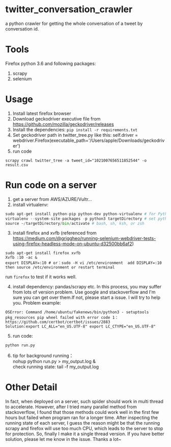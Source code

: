 # twitter_conversation_crawler
a python crawler for getting the whole conversation of a tweet by conversation id.



# Tools
Firefox python 3.6 and following packages:
1. scrapy 
2. selenium


# Usage
1. Install latest firefox browser
2. Download geckodriver executive file from https://github.com/mozilla/geckodriver/releases
3. Install the dependencies:
``pip install -r requirements.txt``
4. Set geckodriver path in twitter_tree.py like this: self.driver = webdriver.Firefox(executable_path='/Users/apple/Downloads/geckodriver')
5. run code

``scrapy crawl twitter_tree -a tweet_id="1021007656511852544" -o result.csv
``
# Run code on a server
1. get a server from AWS/AZURE/Vultr...
2. install virtualenv:
```python
sudo apt-get install python-pip python-dev python-virtualenv # for Python 2.7
virtualenv --system-site-packages -p python3 targetDirectory # set python3 interpreter for virtualenv
source ~/targetDirectory/bin/activate # bash, sh, ksh, or zsh
```

3. install firefox and xvfb (referenced from https://medium.com/@griggheo/running-selenium-webdriver-tests-using-firefox-headless-mode-on-ubuntu-d32500bb6af2)
```
sudo apt-get install firefox xvfb
Xvfb :10 -ac &
export DISPLAY=:10 # or：sudo -H vi /etc/environment  add DISPLAY=:10  then source /etc/environment or restart terminal
```
run `firefox` to test if it works well.

4. install dependency: pandas/scrapy etc. In this process, you may suffer from lots of version problem. Use google and stackoverflow and I'm sure you can get over them.If not, please start a issue. I will try to help you.
Problem example:
````
OSError: Command /home/ubuntu/fakenews/bin/python3 - setuptools pkg_resources pip wheel failed with error code 1： https://github.com/certbot/certbot/issues/2883 
Solution:export LC_ALL="en_US.UTF-8" export LC_CTYPE="en_US.UTF-8"
````
5. run code:
```python
python run.py
```

6. tip for background running：\
nohup python run.py > my_output.log & \
check running state: tail -f my_output.log

# Other Detail
In fact, when deployed on a server, such spider should work in multi thread to accelerate. However, after I tried many parallel method from stackoverflow, I found that those methods could work well in the first few hours but failed when program ran for a longer time. 
After inspecting the running state of each server, I guess the reason might be that the running scrapy and firefox will use too much CPU, which leads to the server to stop for protection. So, finally I make it a single thread version. If you have better solution, please let me know in the issue. Thanks a lot~ 
